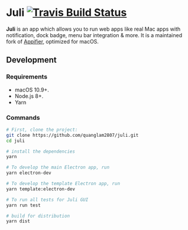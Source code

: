 # Juli [![Travis Build Status](https://travis-ci.org/quanglam2807/juli.svg?branch=master)](https://travis-ci.org/quanglam2807/juli)

**Juli** is an app which allows you to run web apps like real Mac apps with notification, dock badge, menu bar integration & more. It is a maintained fork of [Appifier](https://github.com/quanglam2807/appifier), optimized for macOS.

## Development
### Requirements
- macOS 10.9+.
- Node.js 8+.
- Yarn

### Commands
```bash
# First, clone the project:
git clone https://github.com/quanglam2807/juli.git
cd juli

# install the dependencies
yarn

# To develop the main Electron app, run
yarn electron-dev

# To develop the template Electron app, run
yarn template:electron-dev

# To run all tests for Juli GUI
yarn run test

# build for distribution
yarn dist
```
